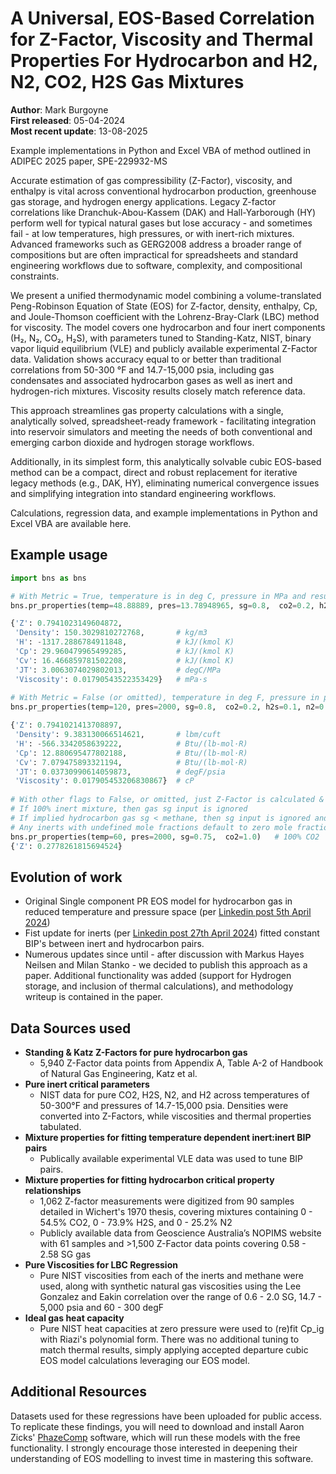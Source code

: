 # A Universal, EOS-Based Correlation for Z-Factor, Viscosity and Thermal Properties For Hydrocarbon and H2, N2, CO2, H2S Gas Mixtures

**Author**: Mark Burgoyne  
**First released**: 05-04-2024  
**Most recent update**: 13-08-2025

Example implementations in Python and Excel VBA of method outlined in ADIPEC 2025 paper, SPE-229932-MS

Accurate estimation of gas compressibility (Z-Factor), viscosity, and enthalpy is vital across conventional hydrocarbon production, greenhouse gas storage, and hydrogen energy applications. Legacy Z-factor correlations like Dranchuk-Abou-Kassem (DAK) and Hall-Yarborough (HY) perform well for typical natural gases but lose accuracy - and sometimes fail - at low temperatures, high pressures, or with inert-rich mixtures. Advanced frameworks such as GERG2008 address a broader range of compositions but are often impractical for spreadsheets and standard engineering workflows due to software, complexity, and compositional constraints.

We present a unified thermodynamic model combining a volume-translated Peng-Robinson Equation of State (EOS) for Z-factor, density, enthalpy, Cp, and Joule-Thomson coefficient with the Lohrenz-Bray-Clark (LBC) method for viscosity. The model covers one hydrocarbon and four inert components (H₂, N₂, CO₂, H₂S), with parameters tuned to Standing-Katz, NIST, binary vapor liquid equilibrium (VLE) and publicly available experimental Z-Factor data. Validation shows accuracy equal to or better than traditional correlations from 50-300 °F and 14.7-15,000 psia, including gas condensates and associated hydrocarbon gases as well as inert and hydrogen-rich mixtures. Viscosity results closely match reference data.

This approach streamlines gas property calculations with a single, analytically solved, spreadsheet-ready framework - facilitating integration into reservoir simulators and meeting the needs of both conventional and emerging carbon dioxide and hydrogen storage workflows.

Additionally, in its simplest form, this analytically solvable cubic EOS-based method can be a compact, direct and robust replacement for iterative legacy methods (e.g., DAK, HY), eliminating numerical convergence issues and simplifying integration into standard engineering workflows.

Calculations, regression data, and example implementations in Python and Excel VBA are available here.


## Example usage
```python
import bns as bns

# With Metric = True, temperature is in deg C, pressure in MPa and results are also in Metric units per below comments
bns.pr_properties(temp=48.88889, pres=13.78948965, sg=0.8,  co2=0.2, h2s=0.1, n2=0.02, h2=0.1, viscosity=True, density=True, thermo=True, Metric = True)

{'Z': 0.7941023149604872,            
 'Density': 150.3029810272768,       # kg/m3      
 'H': -1317.2886784911848,           # kJ/(kmol K)
 'Cp': 29.960479965499285,           # kJ/(kmol K)
 'Cv': 16.466859781502208,           # kJ/(kmol K)
 'JT': 3.0063074029802013,           # degC/MPa
 'Viscosity': 0.01790543522353429}   # mPa·s
 
# With Metric = False (or omitted), temperature in deg F, pressure in psia, and results return in Field units
bns.pr_properties(temp=120, pres=2000, sg=0.8,  co2=0.2, h2s=0.1, n2=0.02, h2=0.1, viscosity=True, density=True, thermo=True, Metric = False)

{'Z': 0.7941021413708897,          
 'Density': 9.383130066514621,       # lbm/cuft
 'H': -566.3342058639222,            # Btu/(lb-mol·R)
 'Cp': 12.880695477802188,           # Btu/(lb-mol·R)
 'Cv': 7.079475893321194,            # Btu/(lb-mol·R)
 'JT': 0.03730990614059873,          # degF/psia
 'Viscosity': 0.017905453206830867}  # cP
 
# With other flags to False, or omitted, just Z-Factor is calculated & returned
# If 100% inert mixture, then gas sg input is ignored
# If implied hydrocarbon gas sg < methane, then sg input is ignored and hydrocarbon MW set to methane.
# Any inerts with undefined mole fractions default to zero mole fraction
bns.pr_properties(temp=60, pres=2000, sg=0.75,  co2=1.0)   # 100% CO2
{'Z': 0.2778261815694524}


```

## Evolution of work
- Original Single component PR EOS model for hydrocarbon gas in reduced temperature and pressure space (per [Linkedin post 5th April 2024](https://www.linkedin.com/pulse/z-factors-natural-gas-simple-eos-based-approach-mark-burgoyne-aazrc))
- Fist update for inerts (per [Linkedin post 27th April 2024](https://www.linkedin.com/pulse/improving-single-component-peng-robinson-z-factor-inerts-burgoyne-zfxcc)) fitted constant BIP's between inert and hydrocarbon pairs.  
- Numerous updates since until - after discussion with Markus Hayes Neilsen and Milan Stanko - we decided to publish this approach as a paper. Additional functionality was added (support for Hydrogen storage, and inclusion of thermal calculations), and methodology writeup is contained in the paper.

## Data Sources used

- **Standing & Katz Z-Factors for pure hydrocarbon gas**
  - 5,940 Z-Factor data points from Appendix A, Table A-2 of Handbook of Natural Gas Engineering, Katz et al.  
- **Pure inert critical parameters**
  - NIST data for pure CO2, H2S, N2, and H2 across temperatures of 50-300°F and pressures of 14.7-15,000 psia. Densities were converted into Z-Factors, while viscosities and thermal properties tabulated.
- **Mixture properties for fitting temperature dependent inert:inert BIP pairs**
  - Publically available experimental VLE data was used to tune BIP pairs.
- **Mixture properties for fitting hydrocarbon critical property relationships**
  - 1,062 Z-factor measurements were digitized from 90 samples detailed in Wichert's 1970 thesis, covering mixtures containing 0 - 54.5% CO2, 0 - 73.9% H2S, and 0 - 25.2% N2
  - Publicly available data from Geoscience Australia’s NOPIMS website with 61 samples and >1,500 Z-Factor data points covering 0.58 - 2.58 SG gas
- **Pure Viscosities for LBC Regression**
  - Pure NIST viscosities from each of the inerts and methane were used, along with synthetic natural gas viscosities using the Lee Gonzalez and Eakin correlation over the range of 0.6 - 2.0 SG, 14.7 - 5,000 psia and 60 - 300 degF
- **Ideal gas heat capacity**
  - Pure NIST heat capacities at zero pressure were used to (re)fit Cp_ig with Riazi's polynomial form. There was no additional tuning to match thermal results, simply applying accepted departure cubic EOS model calculations leveraging our EOS model.




## Additional Resources

Datasets used for these regressions have been uploaded for public access. To replicate these findings, you will need to download and install Aaron Zicks' [PhazeComp](https://www.zicktech.com/phazecomp.html) software, which will run these models with the free functionality. I strongly encourage those interested in deepening their understanding of EOS modelling to invest time in mastering this software.
